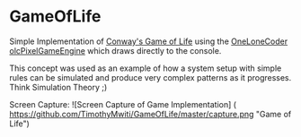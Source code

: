 # GameOfLife

Simple Implementation of [Conway's Game of Life](https://en.wikipedia.org/wiki/Conway's_Game_of_Life) using the [OneLoneCoder olcPixelGameEngine](https://github.com/OneLoneCoder/olcPixelGameEngine)
which draws directly to the console.

This concept was used as an example of how a system setup with simple rules can be simulated and produce very complex patterns as it progresses. Think Simulation Theory ;)

Screen Capture:
![Screen Capture of Game Implementation] ( https://github.com/TimothyMwiti/GameOfLife/master/capture.png "Game of Life")
